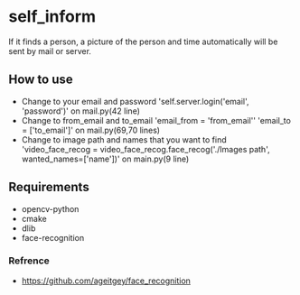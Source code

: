 # self_inform
If it finds a person, a picture of the person and time automatically will be sent by mail or server. 

## How to use
+ Change to your email and password 'self.server.login('email', 'password')' on mail.py(42 line)
+ Change to from_email and to_email 'email_from = 'from_email'' 'email_to = ['to_email']' on mail.py(69,70 lines)
+ Change to image path and names that you want to find 'video_face_recog = video_face_recog.face_recog('./Images path', wanted_names=['name'])' on main.py(9 line)

## Requirements
+ opencv-python
+ cmake
+ dlib
+ face-recognition

### Refrence
+ https://github.com/ageitgey/face_recognition
